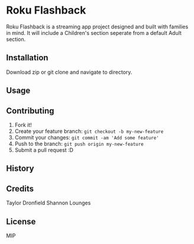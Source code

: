 # Roku Flashback

Roku Flashback is a streaming app project designed and built with families in mind. It will include a Children's section seperate from a default Adult section. 


## Installation

Download zip or git clone and navigate to directory.

## Usage


## Contributing

1. Fork it!
2. Create your feature branch: `git checkout -b my-new-feature`
3. Commit your changes: `git commit -am 'Add some feature'`
4. Push to the branch: `git push origin my-new-feature`
5. Submit a pull request :D

## History


## Credits

Taylor Dronfield
Shannon Lounges

## License

MIP
